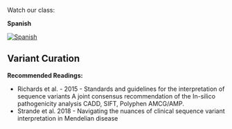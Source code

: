 Watch our class: 

**Spanish**

[![Spanish](https://img.youtube.com/vi//WOFZH74Y8DQ/0.jpg)](https://youtube.com/watch?v=WOFZH74Y8DQ)


## Variant Curation

**Recommended Readings:**
- Richards et al. - 2015 - Standards and guidelines for the interpretation of sequence variants A joint consensus recommendation of the
In-silico pathogenicity analysis CADD, SIFT, Polyphen AMCG/AMP.
- Strande et al. 2018 - Navigating the nuances of clinical sequence variant interpretation in Mendelian disease
